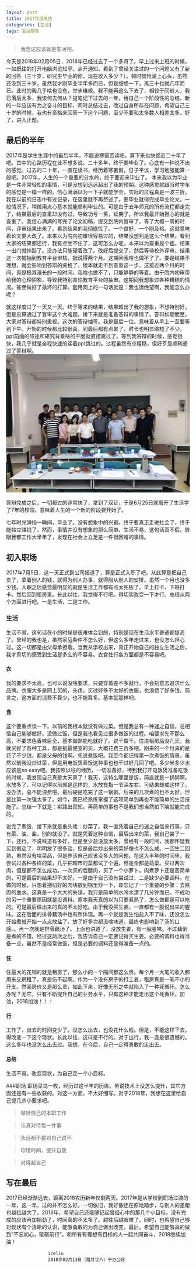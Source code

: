```yaml
---
layout: post
title: 2017年度总结
categories: [生活]
tags: 生活随笔
---
```


> 我想这应该就是生活吧。

今天是2018年02月05日，2018年已经过去了一个多月了。早上过来上班的时候，一如既往的打开电脑浏览知乎。点开通知，看到了曾经关注过的一个问题又有了新的回答（三十岁，研究生毕业的你，现在收入多少？）。顿时惆怅涌上心头，虽然还没到三十岁，虽然我才刚毕业半年多而已，但是细想一下，离三十也就几年而已。此时的我几乎啥也没有，举步维艰。我不能再这么下去了，相较于同龄人，我已落后太多，我该何去何从？提笔记下过去的一年，给自己一个阶段性的总结，新的一年应该有为之奋斗的目标，同时总结过去，改过自身所存在问题，希望自己三十岁的时候，我也有资格来回答一下这个问题，至少不要和太多数人相差太多。好了，进入正题。

## 最后的半年
2017年是学生生涯中的最后半年，不能说寒窗苦读吧，算下来也快接近二十年了吧。其中的心路历程在此不想多说。二十多年，终于要毕业了。心底有一种说不出的感觉。过去的二十年，一直在读书，经历着寒暑假，日子平淡，学习勉强能算一般吧。2017年，人生的一个重要的分水岭，终于要迎来毕业了。
本来我以为毕业是一件非常轻松的事情，可是没想到远远超出了我的预期。这种感觉就跟当时学车的感觉是一模一样的。信心满满以为一下子就能学会，实际的过程真是一波三折。我在以前的日志中有过记录，在这里就不再赘述了。要毕业就得完成毕业论文。一般情况下，稍微用点心基本就能顺利毕业的。可是由于去年师兄的所有流程都走完了，结果最后的查重却没有过，导致功亏一篑，延期了。所以我最开始担心的就是查重了。我信心满满的写完了论文初稿，提交到院内盲审了。等了大概一周的时间，评审结果出来了。看到结果的我彻底㤺了。一个良好，一个刚及格。这就意味着论文要大改了。本来以为院内初审很容易过的，结果没想到是这么个结果。看到大家的结果都还行，我有点坐不住了，这可怎么办呢。本来以为查重是个槛，结果一出门就摔跤了。没办法只能硬着改了。改好后提交了，然后等待校外评审。结果这一次被抽到教育平台审核，据说得两个月。这期间我啥也做不了了。要是结果不理想，就会影响到答辩的资格了，根本就走不到查重这一步。这接近两个月的时间，真是极其漫长的一段时间。我啥也做不了，只能静静的等着。由于院内初审带给我的心理阴影，导致我特别害怕教育平台的抽审。这期间我想象过各种糟糕的情况。甚至做好了最坏的打算。套用网上的一句话就是：我也很绝望啊，我能怎么办呢？

就这样度过了一天又一天。终于等来的结果，结果超出了我的想象，不想特别好，但是总算通过了盲审这个大难题。接下来就是准备答辩的事情了。答辩如期而至，大家对答辩都特别重视。这次的答辩抽签。我是最后一位。意味着从早上一至要等到下午。开始的时候都比较很真，到最后都有点累了，时长也明显缩短了不少。ppt前面的综述和研究背景啥的干脆就直接跳过了。等到我答辩的时候，感觉很快，我几乎就是全程快速的读着ppt跳过的。过程虽然有点粗糙，但好歹是顺利通过了答辩啊。
![master](/images/posts/review.jpg)

答辩完成之后，一切都过的非常快了，拿到了双证，于是6月25日就离开了生活学了7年的校园，意味着人生的一个新的阶段要开始了。

七年时光弹指一瞬间，毕业了。没有想象中的兴奋。终于要真正走进社会了，终于能独立赚钱了，然而，事情并没有想象的那么简单。生活不易，这句话真不假。转眼我都工作大半年了，发现在社会上立足是一件很困难的事情。

## 初入职场
2017年7月5日，这一天正式到公司报道了，算是正式入职了吧。从此算是把自己卖了，拿着别人的钱，就得为别人办事，就得服从别人的安排。虽然一个月也没多少钱。入职之后感觉最明显的就是生活工作都有点太死板了。早上打卡，下班打卡。然后回到租房里。长此以往，我觉得不行吧。得切实改变一下才行。总结从两个方面进行吧。一是生活，二是工作。

### 生活
生活不易，这句话在小的时候是很难体会到的，特别是现在生活水平普通都提高了。曾经的我也是，虽然家庭条件不怎么好，但这么多年走过来，也没怎么担心过。这一切都是由父母承担着。当我从学校出来，真正开始自己的独立生活之后，我才真切的感受到生活是多么的不容易。衣食住行各方面都是不容易吧。

#### 衣
我的要求不太高，也可以说没啥要求，只要穿着差不多就行，不会刻意去追求什么品牌。衣服大多是网上买的，头疼，买过好多不太好的衣服，也浪费了好多钱。简言之，这方面的消费不算少，也不能算多。基本就那样吧。

#### 食
这个要重点谈一下。以前的我根本就没有做过菜。但是我总有一种迷之自信，总相信自己能够做好。没做过饭，但是我也看见过很多做饭的过程。咱要求先不那么高，不要求色香味巨全，基本做熟能吃就好了。说干做干。住进租房后没几天，我就买好了各种工具，都是挑最便宜的买，大概花费三百多吧。刚来的一个月真的是花了不少钱，都是父母的钱啊。先说煮饭吧。我至今都记得第一次煮饭的情景。虽然以前我没炒过菜，但是用电饭煲煮饭这种事也也干过好几回了吧。多少米多少水应该是so easy吧。我按照以往的经历，一切准备好，待到我打开电饭煲准备吃饭的时候，我发现自己真是太天真了！我天，这特么哪里是饭，简直就是一锅粥啊。水放多了，可以记得以前就是这样的，水放食指一节深左右。可结果却成这样了。没办法，总不能浪费吧。最后硬是吃完了这一锅粥。后来的几次煮的也不太好，但是比第一次强太多了。如今，我已经熟练掌握了这项简单到再也不能简单的生活技能了。总结一下就是：实践出真知。再简单的事也不是我们想当然拍下脑就能完成的。

说完了煮饭，接下来就是重头戏：炒菜了。我一直凭着自己的迷之自信来行事，只有菜、油、盐，别的就没了。就是凭着这种自信，最后出来的菜，我自己尝了一下，还行。不说味道有多好，但是至少盐没放太多。曾经有一段时间，我都怀疑我买到假盐了，明明放了很多盐，但是最后炒出来的菜好像也不怎么咸。一回生二回熟，虽然没有啥菜品，但是养活自己应该没多大的问题。在这大半年的时间里，我尝试过各种各样的菜，几乎把超市的菜都试了个遍，但是全都是蔬菜。买过两次肉，但是都不怎么成功。一次买的后腿肉，买了一个小萝卜。肉煮萝卜还是蛮简单的。可是最后的结果却不太好。一是由于自己没有尝试过，二是缺少必要调料。在做的时候，只想着把切好的肉块放到锅里炒一下，却忘记了一个重要的步骤：去除肉的血水。这真是一个大大的失误，我只是简单的水冷水漂了几分钟而已。不成功的另一个重要原因就是没调料。原本我天真的以为只要煮熟了，怎么做都是可以吃的。可是最后做出来的真的不太好吃。由于我没买生姜，一直都有一股说出来的腥味。这在后面的排骨藕汤中也有所体现。再一个就是我生怕盐入不了味，还没怎么开始煮就开始一点点放盐了。放了好多次都没啥味道。最终也影响到了汤的口感。。再一次就是排骨藕汤了。上面也讲道了，没放生姜，有一股腥味。不过藕倒是煮的不错。经过这两次之后，我告诉自己一定要记得买生姜。必要的调料也得准备一点，虽然不是经常做饭，但是必要的调料还是得准备一点的。

#### 住
住最大的花销的就是租房了，那么小的一个隔间都这么贵。每个月一大笔的收入都用来交房租了。真是伤不起啊。作为一个没有房子的打工者，租房真是一笔不小的开支。然面房价又是那么贵，如此下来，好像无形之中就陷入了一种死循环。怎么办呢？无它，只有不断提升自己的业务水平，只有这种才能走出这个死循环。加油，2018加油！！！

#### 行
工作了，出去的时间变少了。没怎么出去，也没花什么钱。但是，不能这样下去，得改变一下这个现状。长此以往，这样是不行的。对于出行，我一直是很遗憾的。这么多年也没怎么出去过。我想，在今后，自己一定得勇敢的走出去。

#### 总结
生活不易，改变现状，为自己定一个小目标。

###职场
职场菜鸟一枚，经历过这半年的历练。虽说技术上没怎么提升，其它方面还是有一些收获的。对这一方面，不太好细写。对于2018年，我想在这里给自己提几点小要求吧。

> 做好自己的本职工作

> 认真对待每一件事

> 永远都不要对自己说不

> 珍惜时间，提升自我

> 对得起自己

## 写在最后
2017已经渐渐远去，距离2018农历新年仅剩两天。2017年是从学校到职场过渡的一年，这一年，过的并不怎么好。一切依旧，我好像还在原地踏步，与别人的差距也越拉越大了。2018年，希望自己还能够记起曾经心中的那几个小目标。没有完成的应该再加把劲了，时间真的不太多了。越往后越艰难了。同时，也希望自己够对现状有个清晰的认识，能够勇敢的为自己做出改变。最后，希望自己能够真的做到“不忘初心，砥砺前行”。和所有有理想有目标的人一起共同奋斗，2018继续加油！

					iceliu
					2018年02月13日（腊月廿八）于办公区

